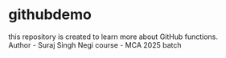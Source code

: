 # githubdemo
this repository is created to learn more about GitHub functions.
<br>
Author - Suraj Singh Negi
course - MCA 2025 batch 
